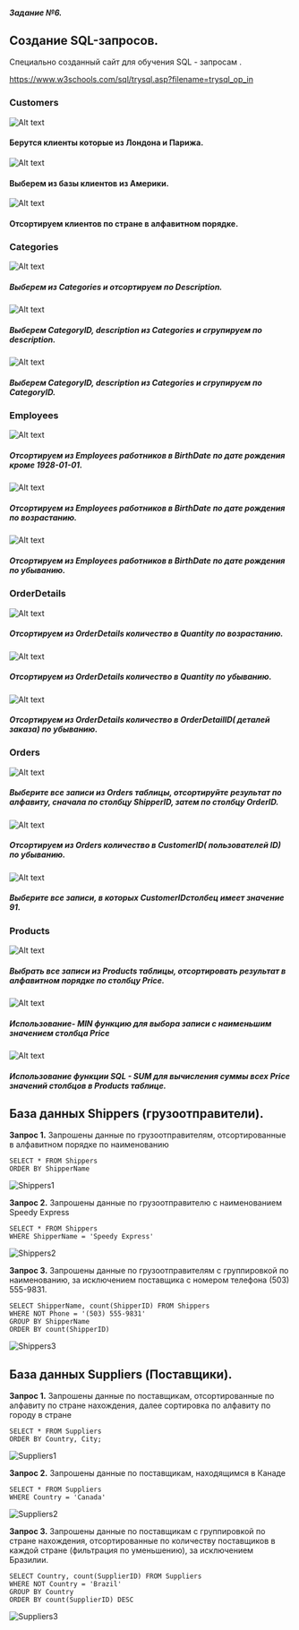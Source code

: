 ##### Задание №6.



## Создание SQL-запросов.

Специально созданный сайт для обучения SQL - запросам .

https://www.w3schools.com/sql/trysql.asp?filename=trysql_op_in

### Customers

![Alt text](/misc/images/image1.png)
#### Берутся клиенты которые из Лондона и Парижа.



![Alt text](/misc/images/image-1.1.png)
#### Выберем из базы клиентов из Америки.


![Alt text](/misc/images/image-1.2.png)
#### Отсортируем клиентов по стране в алфавитном порядке.


### Categories

![Alt text](/misc/images/image-1.6.png)
##### Выберем из Categories и отсортируем по Description.



![Alt text](/misc/images/image-1.7.png)
##### Выберем CategoryID, description из Categories и сгрупируем по description.


![Alt text](/misc/images/image-1.8.png)
##### Выберем CategoryID, description из Categories и сгрупируем по CategoryID.


### Employees

![Alt text](/misc/images/image-1.9.png)
##### Отсортируем из Employees работников в BirthDate по дате рождения кроме 1928-01-01.


![Alt text](/misc/images/image-10.png)
##### Отсортируем из Employees работников в BirthDate по дате рождения по возрастанию.


![Alt text](/misc/images/Снимок_экрана__364_.png)
##### Отсортируем из Employees работников в BirthDate по дате рождения по убыванию.


### OrderDetails

![Alt text](/misc/images/Снимок_экрана__365_.png)
##### Отсортируем из OrderDetails количество в Quantity  по возрастанию.

![Alt text](/misc/images/Снимок_экрана__366_.png)

##### Отсортируем из OrderDetails количество в Quantity  по убыванию.

![Alt text](/misc/images/Снимок_экрана__367_.png)
##### Отсортируем из OrderDetails количество в OrderDetailID( деталей заказа) по убыванию.


### Orders

![Alt text](/misc/images/Снимок_экрана__368_.png)
##### Выберите все записи из Orders таблицы, отсортируйте результат по алфавиту, сначала по столбцу ShipperID, затем по столбцу OrderID.


![Alt text](/misc/images/Снимок_экрана__372_.png)
##### Отсортируем из Orders количество в CustomerID( пользователей ID) по убыванию.


![Alt text](/misc/images/Снимок_экрана__373_.png)
##### Выберите все записи, в которых CustomerIDстолбец имеет значение 91.


### Products

![Alt text](/misc/images/screencapture-w3schools-sql-trysql-asp-2023-06-22-17_51_44.png)
##### Выбрать все записи из Products таблицы, отсортировать результат в алфавитном порядке по столбцу	Price.


![Alt text](/misc/images/Снимок_экрана__376_.png)
##### Использование- MIN функцию для выбора записи с наименьшим значением столбца Price


![Alt text](/misc/images/Снимок_экрана__377_.png)
##### Использование функции SQL - SUM для вычисления суммы всех Price значений столбцов в Products таблице.


## База данных Shippers (грузоотправители).  

__Запрос 1.__ Запрошены данные по грузоотправителям, отсортированные в алфавитном порядке по наименованию  

```
SELECT * FROM Shippers
ORDER BY ShipperName
```
![Shippers1](/misc/images/Shippers1.png)

__Запрос 2.__ Запрошены данные по грузоотправителю с наименованием Speedy Express

```
SELECT * FROM Shippers
WHERE ShipperName = 'Speedy Express'
```
![Shippers2](Shippers2.png)


__Запрос 3.__ Запрошены данные по грузоотправителям с группировкой по наименованию,  за исключением поставщика с номером телефона (503) 555-9831.

```
SELECT ShipperName, count(ShipperID) FROM Shippers
WHERE NOT Phone = '(503) 555-9831'
GROUP BY ShipperName
ORDER BY count(ShipperID)
```
![Shippers3](Shippers3.png)


## База данных Suppliers (Поставщики).  

__Запрос 1.__ Запрошены данные по поставщикам, отсортированные по алфавиту по стране нахождения, далее сортировка по алфавиту по городу в стране  

```
SELECT * FROM Suppliers  
ORDER BY Country, City;
```
![Suppliers1](Suppliers1.png)    

__Запрос 2.__ Запрошены данные по поставщикам, находящимся в Канаде

```
SELECT * FROM Suppliers 
WHERE Country = 'Canada'
```
![Suppliers2](Suppliers2.png)


__Запрос 3.__ Запрошены данные по поставщикам с группировкой по стране нахождения, отсортированные по количеству поставщиков в каждой стране (фильтрация по уменьшению), за исключением Бразилии.

```
SELECT Country, count(SupplierID) FROM Suppliers
WHERE NOT Country = 'Brazil'
GROUP BY Country
ORDER BY count(SupplierID) DESC
```
![Suppliers3](Suppliers3.png)










